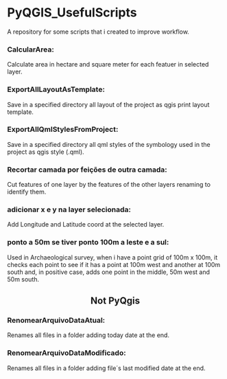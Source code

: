 # PyQGIS_UsefulScripts
A repository for some scripts that i created to improve workflow.

<h3 >CalcularArea:</h3>
Calculate area in hectare and square meter for each featuer in selected layer.

<h3 >ExportAllLayoutAsTemplate:</h3>
Save in a specified directory all layout of the project as qgis print layout template.

<h3>ExportAllQmlStylesFromProject:</h3>
Save in a specified directory all qml styles of the symbology used in the project as qgis style (.qml).

<h3>Recortar camada por feições de outra camada:</h3>
Cut features of one layer by the features of the other layers renaming to identify them.

<h3>adicionar x e y na layer selecionada:</h3>
Add Longitude and Latitude coord at the selected layer.

<h3>ponto a 50m se tiver ponto 100m a leste e a sul:</h3>
Used in Archaeological survey, when i have a point grid of 100m x 100m, it checks each point to see if it has a point at 100m west and another at 100m south and, in positive case, adds one point in the middle, 50m west and 50m south.


<h2 align="center">Not PyQgis</h2>

<h3>RenomearArquivoDataAtual:</h3>
Renames all files in a folder adding today date at the end.

<h3>RenomearArquivoDataModificado:</h3>
Renames all files in a folder adding file´s last modified date at the end.
